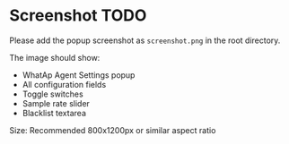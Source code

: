 # Screenshot TODO

Please add the popup screenshot as `screenshot.png` in the root directory.

The image should show:
- WhatAp Agent Settings popup
- All configuration fields
- Toggle switches
- Sample rate slider
- Blacklist textarea

Size: Recommended 800x1200px or similar aspect ratio
